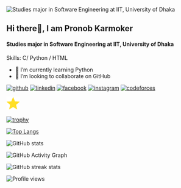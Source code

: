 ![            Studies major in Software Engineering at IIT, University of Dhaka](https://z-p3-scontent.fdac12-1.fna.fbcdn.net/v/t39.30808-6/314752507_1488263558346988_1802142373947930985_n.jpg?stp=dst-jpg_s1080x2048&_nc_cat=100&ccb=1-7&_nc_sid=8bfeb9&_nc_ohc=2x8dJ25TpBEAX-jGqsP&_nc_ht=z-p3-scontent.fdac12-1.fna&oh=00_AfAw3za3vIunVyaWAgGrcsC2pX5GRr2auT6srOlGGF1e7w&oe=63E3B632)



## Hi there👋, I am Pronob Karmoker
####             Studies major in Software Engineering at IIT, University of Dhaka



Skills: C/ Python / HTML 

- 🌱 I’m currently learning Python 
- 👯 I’m looking to collaborate on GitHub 


[<img src='https://cdn.jsdelivr.net/npm/simple-icons@3.0.1/icons/github.svg' alt='github' height='40'>](https://github.com/pronobkarmoker)  [<img src='https://cdn.jsdelivr.net/npm/simple-icons@3.0.1/icons/linkedin.svg' alt='linkedin' height='40'>](https://www.linkedin.com/in/pronob-karmoker-2a14b5247/)  [<img src='https://cdn.jsdelivr.net/npm/simple-icons@3.0.1/icons/facebook.svg' alt='facebook' height='40'>](https://www.facebook.com/suvo.suvokarmoker)  [<img src='https://cdn.jsdelivr.net/npm/simple-icons@3.0.1/icons/instagram.svg' alt='instagram' height='40'>](https://www.instagram.com/_shuvo_karmakar/)  [<img src='https://cdn.jsdelivr.net/npm/simple-icons@3.0.1/icons/codeforces.svg' alt='codeforces' height='40'>](https://codeforces.com/profile/pronob5529)  

<a href='https://stars.github.com/'><img src='https://raw.githubusercontent.com/acervenky/animated-github-badges/master/assets/starbadge.gif' width='35' height='35'></a> 

[![trophy](https://github-profile-trophy.vercel.app/?username=pronobkarmoker)](https://github.com/ryo-ma/github-profile-trophy)

[![Top Langs](https://github-readme-stats.vercel.app/api/top-langs/?username=pronobkarmoker)](https://github.com/anuraghazra/github-readme-stats)

![GitHub stats](https://github-readme-stats.vercel.app/api?username=pronobkarmoker&show_icons=true&count_private=true)  

![GitHub Activity Graph](https://activity-graph.herokuapp.com/graph?username=pronobkarmoker)  

![GitHub streak stats](https://streak-stats.demolab.com/?user=pronobkarmoker)  

![Profile views](https://gpvc.arturio.dev/pronobkarmoker)  
